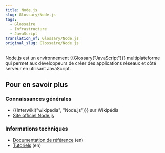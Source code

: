 ```yaml
---
title: Node.js
slug: Glossary/Node.js
tags:
  - Glossaire
  - Infrastructure
  - JavaScript
translation_of: Glossary/Node.js
original_slug: Glossaire/Node.js
---
```

Node.js est un environnement {{Glossary("JavaScript")}} multiplateforme qui permet aux développeurs de créer des applications réseaux et côté serveur en utilisant JavaScript.

## Pour en savoir plus

### Connaissances générales

- {{Interwiki("wikipedia", "Node.js")}} sur Wikipédia
- [Site officiel Node.js](https://nodejs.org/)

### Informations techniques

- [Documentation de référence](https://nodejs.org/api/) (en)
- [Tutoriels](https://nodejs.org/documentation/tutorials/) (en)
